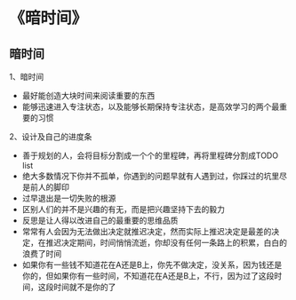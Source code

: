 # 《暗时间》
## 暗时间
1、暗时间

- 最好能创造大块时间来阅读重要的东西
- 能够迅速进入专注状态，以及能够长期保持专注状态，是高效学习的两个最重要的习惯

2、设计及自己的进度条

- 善于规划的人，会将目标分割成一个个的里程碑，再将里程碑分割成TODO list
- 绝大多数情况下你并不孤单，你遇到的问题早就有人遇到过，你踩过的坑里尽是前人的脚印
- 过早退出是一切失败的根源
- 区别人们的并不是兴趣的有无，而是把兴趣坚持下去的毅力
- 反思是让人得以改进自己的最重要的思维品质
- 常常有人会因为无法做出决定就推迟决定，然而实际上推迟决定是最差的决定，在推迟决定期间，时间悄悄流逝，你却没有任何一条路上的积累，白白的浪费了时间
- 如果你有一些钱不知道花在A还是B上，你先不做决定，没关系，因为钱还是你的，但如果你有一些时间，不知道花在A还是B上，不行，因为过了这段时间，这段时间就不是你的了
